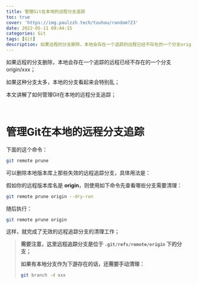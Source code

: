 ```yaml
---
title: 管理Git在本地的远程分支追踪
toc: true
cover: 'https://img.paulzzh.tech/touhou/random?23'
date: 2022-05-11 09:44:15
categories: Git
tags: [Git]
description: 如果远程的分支删除，本地会存在一个追踪的远程已经不存在的一个分支origin/xxx；如果这种分支太多，本地的分支看起来会特别乱；本文讲解了如何管理Git在本地的远程分支追踪；
---
```


如果远程的分支删除，本地会存在一个追踪的远程已经不存在的一个分支origin/xxx；

如果这种分支太多，本地的分支看起来会特别乱；

本文讲解了如何管理Git在本地的远程分支追踪；

<br/>

<!--more-->

# **管理Git在本地的远程分支追踪**

下面的这个命令：

```bash
git remote prune
```

可以删除本地版本库上那些失效的远程追踪分支，具体用法是：

假如你的远程版本库名是 **origin**，则使用如下命令先查看哪些分支需要清理：

```bash
git remote prune origin --dry-run
```

随后执行：

```bash
git remote prune origin
```

这样，就完成了无效的远程追踪分支的清理工作；

>   **需要注意，这里远程追踪分支是位于 `.git/refs/remote/origin` 下的分支；**
>
>   **如果有本地分支作为下游存在的话，还需要手动清理：**
>
>   ```bash
>   git branch -d xxx
>   ```

<br/>
